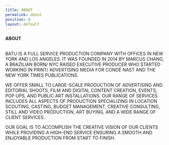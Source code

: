 ```yaml
---
title: ABOUT
permalink: about
position: 0
layout: default
---
```


**ABOUT**<br><br>

BATU IS A FULL SERVICE PRODUCTION COMPANY WITH OFFICES IN NEW YORK AND LOS ANGELES. IT WAS FOUNDED IN 2014 BY MARCUS CHANG, A BRAZILIAN BORN/ NYC RAISED EXECUTIVE PRODUCER WHO STARTED WORKING IN PRINT/ ADVERTISING MEDIA FOR CONDÉ NAST AND THE NEW YORK TIMES PUBLICATIONS.

WE OFFER SMALL TO LARGE-SCALE PRODUCTION OF ADVERTISING AND EDITORIAL SHOOTS, FILM AND DIGITAL CONTENT CREATION, EVENTS, POP UPS, AND PUBLIC ART INSTALLATIONS.  OUR RANGE OF SERVICES INCLUDES ALL ASPECTS OF PRODUCTION SPECIALIZING IN LOCATION SCOUTING, CASTING, BUDGET MANAGEMENT, CREATIVE CONSULTING, STILL AND VIDEO PRODUCTION, ART BUYING, AND A WIDE RANGE OF CLIENT SERVICES.

OUR GOAL IS TO ACCOMPLISH THE CREATIVE VISION OF OUR CLIENTS WHILE PROVIDING A HIGH-END SERVICE ENSURING A SMOOTH AND ENJOYABLE PRODUCTION FROM START TO FINISH.

<br><br><br><br>




